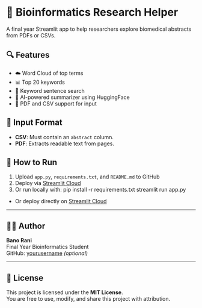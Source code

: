 # 🧬 Bioinformatics Research Helper

A final year Streamlit app to help researchers explore biomedical abstracts from PDFs or CSVs.

## 🔍 Features
- ☁️ Word Cloud of top terms
- 📊 Top 20 keywords
- 🔎 Keyword sentence search
- 🧠 AI-powered summarizer using HuggingFace
- 📄 PDF and CSV support for input

## 📂 Input Format
- **CSV**: Must contain an `abstract` column.
- **PDF**: Extracts readable text from pages.

## 🚀 How to Run
1. Upload `app.py`, `requirements.txt`, and `README.md` to GitHub
2. Deploy via [Streamlit Cloud](https://streamlit.io/cloud)
3. Or run locally with:
   pip install -r requirements.txt
   streamlit run app.py
- Or deploy directly on [Streamlit Cloud](https://streamlit.io/cloud)

---

## 👩‍💻 Author
**Bano Rani**  
Final Year Bioinformatics Student  
GitHub: [yourusername](https://github.com/yourusername) *(optional)*

---

## 📎 License
This project is licensed under the **MIT License**.  
You are free to use, modify, and share this project with attribution.

